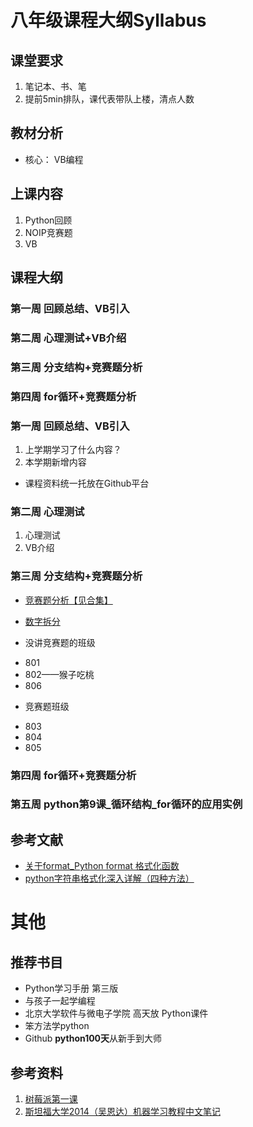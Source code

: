 # 八年级课程大纲Syllabus

## 课堂要求
1. 笔记本、书、笔
2. 提前5min排队，课代表带队上楼，清点人数


## 教材分析
* 核心： VB编程




## 上课内容
1. Python回顾
2. NOIP竞赛题
3. VB


## 课程大纲
### 第一周 回顾总结、VB引入
### 第二周 心理测试+VB介绍
### 第三周 分支结构+竞赛题分析
### 第四周 for循环+竞赛题分析


### 第一周 回顾总结、VB引入
1. 上学期学习了什么内容？
2. 本学期新增内容
* 课程资料统一托放在Github平台



### 第二周 心理测试
1. 心理测试
2. VB介绍

### 第三周 分支结构+竞赛题分析
- [竞赛题分析【见合集】](https://github.com/Gailsunset/xtwgyxx_AICourse/blob/main/002_NOIP/000_%E7%AB%9E%E8%B5%9B%E9%A2%98%E5%90%88%E9%9B%86.md)
* [数字拆分](https://github.com/Gailsunset/xtwgyxx_AICourse/blob/main/002_NOIP/001_%E4%BC%98%E7%A7%80%E7%9A%84%E6%8B%86%E5%88%86.md)

- 没讲竞赛题的班级
* 801
* 802——猴子吃桃
* 806

- 竞赛题班级
* 803
* 804
* 805


### 第四周 for循环+竞赛题分析
### 第五周 python第9课_循环结构_for循环的应用实例


## 参考文献
* [关于format_Python format 格式化函数](https://www.runoob.com/python/att-string-format.html)
* [python字符串格式化深入详解（四种方法）](https://blog.csdn.net/qq_27825451/article/details/105652244)
# 其他

## 推荐书目
* Python学习手册 第三版
* 与孩子一起学编程
* 北京大学软件与微电子学院 高天放 Python课件
* 笨方法学python
* Github **python100天**从新手到大师



## 参考资料
1. [树莓派第一课](https://mp.weixin.qq.com/s/MDixrk_dZz5rp589avk-qg)
2. [斯坦福大学2014（吴恩达）机器学习教程中文笔记](https://github.com/fengdu78/Coursera-ML-AndrewNg-Notes)
